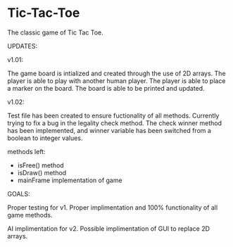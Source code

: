 # Tic-Tac-Toe

The classic game of Tic Tac Toe.

UPDATES:

v1.01:

The game board is intialized and created through the use of 2D arrays. The player is able to play with another human player. The player is able to place a marker on the board. The board is able to be printed and updated. 

v1.02:

Test file has been created to ensure fuctionality of all methods. Currently trying to fix a bug in the legality check method. The check winner method has been implemented, and winner variable has been switched from a boolean to integer values. 

methods left: 

- isFree() method
- isDraw() method
- mainFrame implementation of game

GOALS:

Proper testing for v1. Proper implimentation and 100% functionality of all game methods. 

AI implimentation for v2.
Possible implimentation of GUI to replace 2D arrays. 
